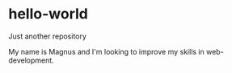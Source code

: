 # hello-world
Just another repository

My name is Magnus and I'm looking to improve my skills in web-development. 
